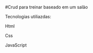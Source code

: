 #Crud para treinar baseado em um salão 
<p> Tecnologias utiliazdas: </p>
<p> Html </p>
<p> Css </p>
<p> JavaScript </p>
